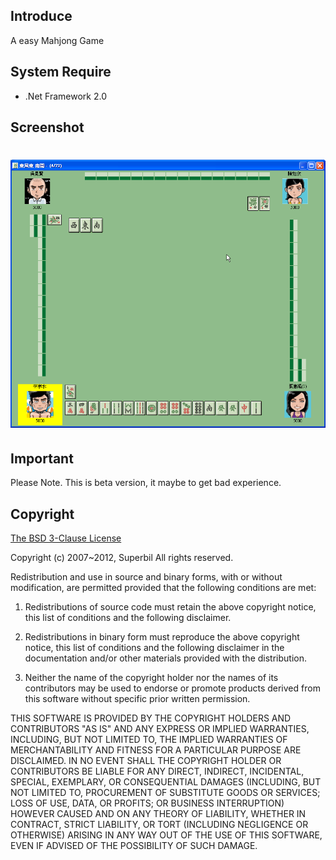 ## Introduce ##

A easy Mahjong Game

## System Require ##

* .Net Framework 2.0

## Screenshot ##

# [![Mahjong Screenshot](https://github.com/Superbil/mahjong/blob/master/mahjong_screenshot.png?raw=true)](#)

## Important ##

Please Note. This is beta version, it maybe to get bad experience.

## Copyright ##

[The BSD 3-Clause License](http://opensource.org/licenses/BSD-3-Clause)

Copyright (c) 2007~2012, Superbil
All rights reserved.

Redistribution and use in source and binary forms, with or without modification, are permitted provided that the following conditions are met:

1. Redistributions of source code must retain the above copyright notice, this list of conditions and the following disclaimer.

2. Redistributions in binary form must reproduce the above copyright notice, this list of conditions and the following disclaimer in the documentation and/or other materials provided with the distribution.

3. Neither the name of the copyright holder nor the names of its contributors may be used to endorse or promote products derived from this software without specific prior written permission.

THIS SOFTWARE IS PROVIDED BY THE COPYRIGHT HOLDERS AND CONTRIBUTORS "AS IS" AND ANY EXPRESS OR IMPLIED WARRANTIES, INCLUDING, BUT NOT LIMITED TO, THE IMPLIED WARRANTIES OF MERCHANTABILITY AND FITNESS FOR A PARTICULAR PURPOSE ARE DISCLAIMED. IN NO EVENT SHALL THE COPYRIGHT HOLDER OR CONTRIBUTORS BE LIABLE FOR ANY DIRECT, INDIRECT, INCIDENTAL, SPECIAL, EXEMPLARY, OR CONSEQUENTIAL DAMAGES (INCLUDING, BUT NOT LIMITED TO, PROCUREMENT OF SUBSTITUTE GOODS OR SERVICES; LOSS OF USE, DATA, OR PROFITS; OR BUSINESS INTERRUPTION) HOWEVER CAUSED AND ON ANY THEORY OF LIABILITY, WHETHER IN CONTRACT, STRICT LIABILITY, OR TORT (INCLUDING NEGLIGENCE OR OTHERWISE) ARISING IN ANY WAY OUT OF THE USE OF THIS SOFTWARE, EVEN IF ADVISED OF THE POSSIBILITY OF SUCH DAMAGE.
